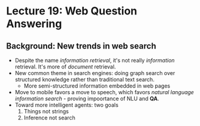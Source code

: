 # Lecture 19: Web Question Answering

## Background: New trends in web search

- Despite the name *information retrieval*, it's not really *information* retrieval. It's more of *document* retrieval.
- New common theme in search engines: doing graph search over structured knowledge rather than traditional text search.
    - More semi-structured information embedded in web pages
- Move to mobile favors a move to speech, which favors *natural language information search* - proving impoortance of NLU and **QA**.
- Toward more intelligent agents: two goals
    1. Things not strings
    2. Inference not search
